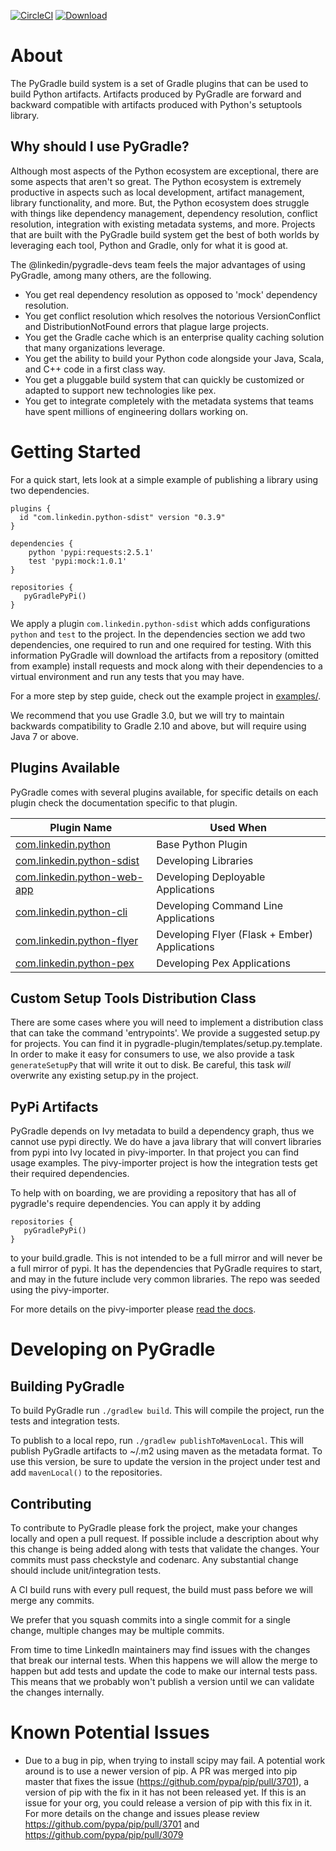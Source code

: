 [![CircleCI](https://circleci.com/gh/linkedin/pygradle.svg?style=svg)](https://circleci.com/gh/linkedin/pygradle) [ ![Download](https://api.bintray.com/packages/linkedin/maven/pygradle-plugin/images/download.svg) ](https://bintray.com/linkedin/maven/pygradle-plugin/_latestVersion)

# About

The PyGradle build system is a set of Gradle plugins that can be used to build Python artifacts. Artifacts produced by
PyGradle are forward and backward compatible with artifacts produced with Python's setuptools library.

## Why should I use PyGradle?

Although most aspects of the Python ecosystem are exceptional, there are some aspects that aren't so great. The Python
ecosystem is extremely productive in aspects such as local development, artifact management, library functionality, and
more. But, the Python ecosystem does struggle with things like dependency management, dependency resolution, conflict
resolution, integration with existing metadata systems, and more. Projects that are built with the PyGradle build system
get the best of both worlds by leveraging each tool, Python and Gradle, only for what it is good at.

The @linkedin/pygradle-devs team feels the major advantages of using PyGradle, among many others, are the following.

- You get real dependency resolution as opposed to 'mock' dependency resolution.
- You get conflict resolution which resolves the notorious VersionConflict and DistributionNotFound errors that plague large projects.
- You get the Gradle cache which is an enterprise quality caching solution that many organizations leverage.
- You get the ability to build your Python code alongside your Java, Scala, and C++ code in a first class way.
- You get a pluggable build system that can quickly be customized or adapted to support new technologies like pex.
- You get to integrate completely with the metadata systems that teams have spent millions of engineering dollars working on.

# Getting Started

For a quick start, lets look at a simple example of publishing a library using two dependencies.

    plugins {
      id "com.linkedin.python-sdist" version "0.3.9"
    }

    dependencies {
        python 'pypi:requests:2.5.1'
        test 'pypi:mock:1.0.1'
    }
    
    repositories {
       pyGradlePyPi()
    }

We apply a plugin `com.linkedin.python-sdist` which adds configurations `python` and `test` to the project. In the dependencies section
we add two dependencies, one required to run and one required for testing. With this information PyGradle will download the
artifacts from a repository (omitted from example) install requests and mock along with their dependencies to a virtual
environment and run any tests that you may have.

For a more step by step guide, check out the example project in [examples/](examples). 

We recommend that you use Gradle 3.0, but we will try to maintain backwards compatibility to Gradle 2.10 and above, but will require
using Java 7 or above.

## Plugins Available

PyGradle comes with several plugins available, for specific details on each plugin check the documentation specific to that plugin.

| Plugin Name                                           | Used When                                     |
|-------------------------------------------------------|-----------------------------------------------|
| [com.linkedin.python](docs/python.md)                 | Base Python Plugin                            |
| [com.linkedin.python-sdist](docs/python-sdist.md)     | Developing Libraries                          |
| [com.linkedin.python-web-app](docs/python-web-app.md) | Developing Deployable Applications            |
| [com.linkedin.python-cli](docs/python-cli.md)         | Developing Command Line Applications          |
| [com.linkedin.python-flyer](docs/python-flyer.md)     | Developing Flyer (Flask + Ember) Applications |
| [com.linkedin.python-pex](docs/python-pex.md)         | Developing Pex Applications                   |

## Custom Setup Tools Distribution Class

There are some cases where you will need to implement a distribution class that can take the command 'entrypoints'. We provide
a suggested setup.py for projects. You can find it in pygradle-plugin/templates/setup.py.template. In order to make it easy for
consumers to use, we also provide a task `generateSetupPy` that will write it out to disk. Be careful, this task *will* 
overwrite any existing setup.py in the project.

## PyPi Artifacts

PyGradle depends on Ivy metadata to build a dependency graph, thus we cannot use pypi directly. We do have a java library that 
will convert libraries from pypi into Ivy located in pivy-importer. In that project you can find usage examples. The pivy-importer
project is how the integration tests get their required dependencies.

To help with on boarding, we are providing a repository that has all of pygradle's require dependencies. You can apply it by adding 

    repositories {
       pyGradlePyPi()
    }

to your build.gradle. This is not intended to be a full mirror and will never be a full mirror of pypi. It has the dependencies that
PyGradle requires to start, and may in the future include very common libraries. The repo was seeded using the pivy-importer.

For more details on the pivy-importer please [read the docs](docs/pivy-importer.md).

# Developing on PyGradle

## Building PyGradle

To build PyGradle run `./gradlew build`. This will compile the project, run the tests and integration tests.

To publish to a local repo, run `./gradlew publishToMavenLocal`. This will publish PyGradle artifacts to ~/.m2 using maven as
the metadata format. To use this version, be sure to update the version in the project under test and add `mavenLocal()` to the
repositories.

## Contributing

To contribute to PyGradle please fork the project, make your changes locally and open a pull request. If possible include a
description about why this change is being added along with tests that validate the changes. Your commits must pass checkstyle
and codenarc. Any substantial change should include unit/integration tests.

A CI build runs with every pull request, the build must pass before we will merge any commits.

We prefer that you squash commits into a single commit for a single change, multiple changes may be multiple commits.

From time to time LinkedIn maintainers may find issues with the changes that break our internal tests. When this happens we will
allow the merge to happen but add tests and update the code to make our internal tests pass. This means that we probably won't
publish a version until we can validate the changes internally.

# Known Potential Issues
- Due to a bug in pip, when trying to install scipy may fail. A potential work around is to use a newer version of pip. A PR
was merged into pip master that fixes the issue (https://github.com/pypa/pip/pull/3701), a version of pip with the fix in it
has not been released yet. If this is an issue for your org, you could release a version of pip with this fix in it. For
more details on the change and issues please review https://github.com/pypa/pip/pull/3701 and https://github.com/pypa/pip/pull/3079

